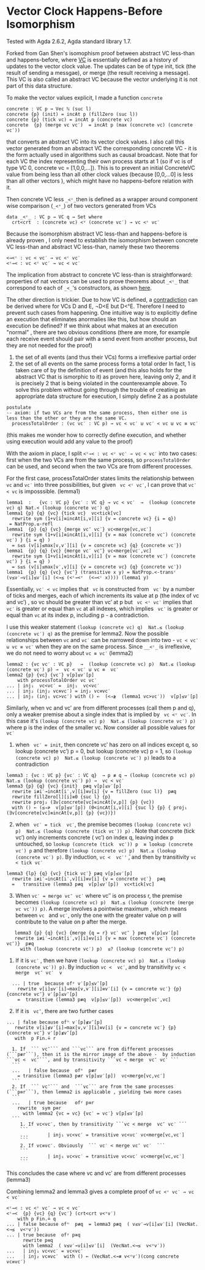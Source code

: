 # Vector Clock Happens-Before Isomorphism

Tested with Agda 2.6.2, Agda standard library 1.7.

Forked from Gan Shen's isomophism proof between abstract VC less-than and happens-before, where
[VC](https://github.com/yguo57/vc-hb-iso/blob/fd5faa0cfc5bfe96db287a3b64d1e59ab1b8905c/AbstractVectorClock.agda#L10-L18) is essentially defined as a history of updates to the vector clock value. The updates can be of type init, tick (the result of sending a messgae), or merge (the result receiving a message). This VC is also called an abstract VC because the vector underlying it is not part of this data structure. 

To make the vector values explicit, I made a function ```concrete```
```
concrete : VC p → Vec ℕ (suc l)
concrete {p} (init) = incAt p (fillZero (suc l))
concrete {p} (tick vc) = incAt p (concrete vc)
concrete  {p} (merge vc vc′)  = incAt p (max (concrete vc) (concrete vc′))
```
that converts an abstract VC into its vector clock values. I also call this vector generated from an abstract VC the corresponding concrete VC - it is the form actually used in algorithms such as causal broadcast. 
Note that for each VC the index representing their own process starts at 1 (so if vc is of type VC 0, concrete vc = [1,0,0,...]). This is to prevent an initial ConcreteVC value from being less than all other clock values (because [0,0,...0] is less than all other vectors ), which might have no happens-before relation with it.


Then concrete VC less ```_<ᶜ_```then is defined as a wrapper around component wise comparison (```_<ᵛ_```) of two vectors generated from VCs
```
data _<ᶜ_ : VC p → VC q → Set where
  crt<crt  : (concrete vc) <ᵛ (concrete vc′) → vc <ᶜ vc′
```
Because the isomorphism abstract VC less-than and happens-before is already proven , I only need to establish the isomorphism between concrete VC less-than and abstract VC less-than, namely these two theorems
```
<→<ᶜ : vc < vc′ → vc <ᶜ vc′
<ᶜ→< : vc <ᶜ vc′ → vc < vc′
```
The implication from abstract to concrete VC less-than is straightforward: properties of nat vectors can be used to prove theorems about ```_<ᶜ_``` that correspond to each of ```_<_```'s constructors, as shown [here](https://github.com/yguo57/vc-hb-iso/blob/f215f96b8c4ed660306fb2833433e432ea5aa629/ConcreteVectorClock.agda#L52-L74). 

The other direction is trickier. Due to how  VC is defined, a [contradiction](https://github.com/yguo57/vc-hb-iso/blob/f215f96b8c4ed660306fb2833433e432ea5aa629/Contradiction.agda#L39-L45) can be derived where for VCs D and E, ¬D<E but D<ᶜE. 
Therefore I need to prevent such cases from happening. One intuitive way is to explicitly define an execution that eliminates anormalies like this, but how should an execution be defined? If we think about what makes at an execution "normal" ,  there are two obvious conditions (there are more, for example each receive event should pair with a send event from another process, but they are not needed for the proof)
1. the set of all events (and thus their VCs) forms a irreflexive partial order
2. the set of all events on the same process forms a total order
    In fact, 1 is taken care of by the definition of event (and this also holds for the abstract VC that is ismorphic to it) as proven here, leaving only 2, and it is precisely 2 that is being violated in the counterexample above. To solve this problem without going through the trouble of creatinig an appropriate data structure for execution, I simply define 2 as a postulate
    
```
postulate
-- axiom: if two VCs are from the same process, then either one is less than the other or they are the same VC.
  processTotalOrder : (vc vc′ : VC p) → vc < vc′ ⊎ vc′ < vc ⊎ vc ≡ vc′
```

(this makes me wonder how to correctly define execution, and whether using execution would add any value to the proof)

With the axiom in place, I split ```<ᶜ→< : vc <ᶜ vc′ → vc < vc′``` into two cases: first when the two VCs are from the same process, so ```processTotalOrder``` can be used, and second when the two VCs are from different processes. 

For the first case,  processTotalOrder states limits the relationship between ```vc``` and ```vc′``` into three possibilities, but given ``` vc <ᶜ vc′```, I can prove that ```vc′ < vc``` is imposssible. (lemma1)
```
lemma1  :   {vc : VC p} {vc′ : VC q} → vc < vc′  →  (lookup (concrete vc) q) Nat.< (lookup (concrete vc′) q)
lemma1 {p} {q} {vc} {tick vc}  vc<tick[vc]
  rewrite sym (1+v[i]≡incAt[i,v][i] {v = concrete vc} {i = q})
 = NatProp.≤-refl
lemma1  {p} {q} {vc} {merge vc″ vc′} vc<merge[vc,vc′]
  rewrite sym (1+v[i]≡incAt[i,v][i] {v = max (concrete vc″) (concrete vc′) } {i = q} )
  = s≤s (v[i]≤max[v,v′][i] {v = concrete vc} {q} {concrete vc′})
lemma1  {p} {q} {vc} {merge vc′ vc″} vc<merge[vc′,vc]
  rewrite sym (1+v[i]≡incAt[i,v][i] {v = max (concrete vc′) (concrete vc″) } {i = q} )
  = s≤s (v[i]≤max[v′,v][i] {v = concrete vc} {q} {concrete vc′})
lemma1  {p} {q} {vc} {vc″} (transitive x y) = NatProp.<-transʳ (v≤v′→v[i]≤v′[i] (<→≤ (<ᶜ→<ᵛ  (<→<ᶜ x)))) (lemma1 y)
```
Essentially, ```vc′ < vc``` implies that  ``` vc```  is constructed from ``` vc′``` by a number of ticks and merges, each of which increments its value at p (the index of vc and vc′) , so vc should be greater than vc′ at p  but ``` vc <ᶜ vc′```  implies that ``` vc′``` is greater or equal than ```vc``` at all indexes, which implies  ``` vc′``` is greater or equal than ```vc``` at its index p, including p - a contradiction. 

I use this weaker statement ```(lookup (concrete vc) q)  Nat.≤ (lookup (concrete vc′) q)``` as the premise for lemma2. Now  the possible relationships between  ```vc``` and ```vc′``` can be narrowed down into two -  ``` vc < vc′ ⊎ vc ≡ vc′ ``` when they are on the same process. Since ``` __<ᶜ_ ``` is irreflexive, we do not need to worry about ```vc ≡ vc′``` (lemma2)
```
lemma2 : {vc vc′ : VC p}   →  (lookup (concrete vc) p)  Nat.≤ (lookup (concrete vc′) p) →  vc < vc′ ⊎ vc ≡  vc′ 
lemma2 {p} {vc} {vc′} v[p]≤v′[p]  
    with processTotalOrder vc vc′
... | inj₁  vc<vc′ =  inj₁  vc<vc′
... | inj₂ (inj₂ vc≡vc′) = inj₂ vc≡vc′
... | inj₂ (inj₁ vc>vc′) with () ←  (<⇒≱  (lemma1 vc>vc′))  v[p]≤v′[p] 
```

Similarly, when vc and vc′ are from different processes (call them p and q), only a weaker premise about a single index that is implied by ``` vc <ᶜ vc′```. In this case it's ```(lookup (concrete vc) p)  Nat.≤ (lookup (concrete vc′) p)``` where p is the index of the smaller vc. Now consider all possible values for ```  vc′ ```

1. when  ```  vc′ = init ```, then concrete vc′ has zero on all indices except q, so lookup (concrete vc′) p = 0, but lookup (concrete vc) p = 1, so ```(lookup (concrete vc) p)  Nat.≤ (lookup (concrete vc′) p)``` leads to a contradiction 
```
lemma3 : {vc : VC p} {vc′ : VC q}  → p ≢ q → (lookup (concrete vc) p)  Nat.≤ (lookup (concrete vc′) p) →  vc < vc′
lemma3 {p} {q} {vc} {init}  p≢q v[p]≤v′[p]
  rewrite i≢i′→incAt[i′,v][i]≡v[i] {v = fillZero (suc l)}  p≢q 
  rewrite fillZero[l][i]≡0 {suc l} {p}
  rewrite proj₂ (∃v[concrete[vc]≡incAt[v,p]] {p} {vc})
  with () ← (≤⇒≯  v[p]≤v′[p]) (0<incAt[i,v][i] {suc l} {p} { proj₁ (∃v[concrete[vc]≡incAt[v,p]] {p} {vc})})
```

2. when ``` vc′ = tick  vc′```, the premise becomes ```(lookup (concrete vc) p)  Nat.≤ (lookup (concrete (tick vc′)) p)``` . Note that concrete (tick  vc′) only increments concrete ( vc′) on index q, leaving index p untouched, so ``` lookup (concrete (tick  vc′)) p  ≡ lookup (concrete vc′) p ```  and therefore ```(lookup (concrete vc) p)  Nat.≤ (lookup (concrete vc′) p)```. By  induction, ```vc <  vc′'``` ̄, and then by transitivity ```vc < tick vc′ ```
```
lemma3 {lp} {q} {vc} {tick vc′} p≢q v[p]≤v′[p]
  rewrite i≢i′→incAt[i′,v][i]≡v[i] {v = concrete vc′}  p≢q 
  =   transitive (lemma3 p≢q  v[p]≤v′[p])  vc<tick[vc] 
```
3. When  ```vc′ = merge vc″ vc′``` where  vc″ is on process r, the premise becomes ```(lookup (concrete vc) p)  Nat.≤ (lookup (concrete (merge vc vc′)) p)```.  A merge involves a pointwise maximum , which means between ```vc ``` and ```vc′```,  only the one with the greater value on p will contribute to the value on p after the merge. 
```
   lemma3 {p} {q} {vc} {merge {q = r} vc′ vc″ } p≢q  v[p]≤v′[p]
   rewrite i≢i′→incAt[i′,v][i]≡v[i] {v = max (concrete vc′) (concrete vc″)}  p≢q
     with (lookup (concrete vc′) p)  ≤? (lookup (concrete vc″) p)
```
   
   1. If it is ```vc′``` , then we have ```(lookup (concrete vc) p)  Nat.≤ (lookup (concrete vc′)) p)```. By induction ```vc <  vc′```, and by transitivity  ``` vc < merge  vc″ vc′  v ```
   ```
     ... | true  because ofʸ v′[p]≤v″[p] 
       rewrite v[i]≤v′[i]→max[v,v′][i]≡v′[i] {v = concrete vc′} {p} {concrete vc″} v′[p]≤v″[p] 
       =  transitive (lemma3 p≢q  v[p]≤v′[p])  vc<merge[vc′,vc]
   ```
   2. If it is  ``` vc″```, there are two further cases
   ```
   ... | false because ofⁿ v′[p]≰v″[p] 
      rewrite v[i]≰v′[i]→max[v,v′][i]≡v[i] {v = concrete vc′} {p} {concrete vc″} v′[p]≰v″[p] 
      with  p Fin.≟ r
   ```
      1. If  ``` vc″``` and ```vc``` are from different processes (```p≢r```), then it is the mirror image of the above -  by induction ```vc <  vc″```, and by transitivity ```vc < merge  vc″ vc′ ```
      ```
      ...   | false because  ofⁿ  p≢r
        = transitive (lemma3 p≢r v[p]≤v′[p])  vc<merge[vc,vc′]
      ```
      2. If  ``` vc″``` and  ```vc``` are from the same processes (```p≡r```), then lemma2 is applicable , yielding two more cases
      ```
      ...   | true because   ofʸ p≡r
        rewrite  sym p≡r
          with lemma2 {vc = vc} {vc′ = vc′} v[p]≤v′[p]
      ```
         1. If vc<vc′, then by transitivity ```vc < merge  vc″ vc′ ``` 
         ```
         ...       | inj₁ vc<vc′ = transitive vc<vc′ vc<merge[vc,vc′]
         ```
         2. If vc≡vc′. Obviously  ``` vc′ < merge vc″ vc′  ```
         ```
         ...       | inj₁ vc<vc′ = transitive vc<vc′ vc<merge[vc,vc′]
         ```

This concludes the case where vc and vc′ are from different processes (lemma3)

Combining lemma2 and lemma3 gives a complete proof of ``` vc <ᶜ vc′ → vc < vc′ ```
```
<ᶜ→< : vc <ᶜ vc′ → vc < vc′
<ᶜ→<  {p} {vc} {q} {vc′} (crt<crt v<ᵛv′) 
    with p Fin.≟ q
... | false because ofⁿ  p≢q  = lemma3 p≢q  ( v≤v′→v[i]≤v′[i] (VecNat.<→≤  v<ᵛv′))
... | true because  ofʸ p≡q 
      rewrite p≡q
      with lemma2  ( v≤v′→v[i]≤v′[i]  (VecNat.<→≤  v<ᵛv′))
...   | inj₁ vc<vc′ = vc<vc′
...   | inj₂ vc≡vc′  with () ← (VecNat.<→≢ v<ᵛv′)(cong concrete vc≡vc′)
```
